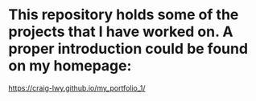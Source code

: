# This repository holds some of the projects that I have worked on. A proper introduction could be found on my homepage: 

https://craig-lwy.github.io/my_portfolio_1/
